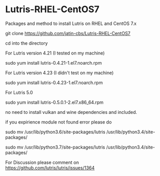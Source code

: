 # Lutris-RHEL-CentOS7
Packages and method to install Lutris on RHEL and CentOS 7.x

git clone https://github.com/jatin-cbs/Lutris-RHEL-CentOS7

cd into the directory 

For Lutris version 4.21 (I tested on my machine)

sudo yum install lutris-0.4.21-1.el7.noarch.rpm

For Lutris version 4.23 (I didn't test on my machine)

sudo yum install lutris-0.4.23-1.el7.noarch.rpm

For Lutris 5.0

sudo yum install lutris-0.5.0.1-2.el7.x86_64.rpm

no need to install vulkan and wine dependencies and included.

if you expirience module not found error please do 

sudo mv /usr/lib/python3.6/site-packages/lutris /usr/lib/python3.4/site-packages/

sudo mv /usr/lib/python3.7/site-packages/lutris /usr/lib/python3.4/site-packages/


For Discussion please comment on 
https://github.com/lutris/lutris/issues/1364
